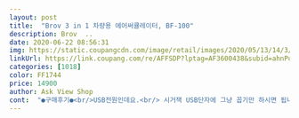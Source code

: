 ```yaml
---
layout: post 
title:  "Brov 3 in 1 차량용 에어써큘레이터, BF-100" 
description: Brov  ..
date: 2020-06-22 08:56:31 
img: https://static.coupangcdn.com/image/retail/images/2020/05/13/14/3/5781269f-468e-49fc-9711-3def1f96819b.jpg 
linkUrl: https://link.coupang.com/re/AFFSDP?lptag=AF3600438&subid=ahnPublicAsk&pageKey=1593874118&itemId=2723109686&vendorItemId=70713317883&traceid=V0-113-67336d3f2feb9f6c 
categories: [1018] 
color: FF1744 
price: 14900 
author: Ask View Shop 
cont:  "●구매후기●<br/>USB전원인데요.<br/> 시거잭 USB단자에 그냥 꼽기만 하시면 됩니다.<br/> 전원을 많이 먹는 제품이 아니니 선풍기 켠다고 전력량 딸리는 문제는 없습니다.<br/><br/>그래도 사용하는데에 문제는 없구요.<br/><br/>그리고 뒤쪽에 에어콘에 없다면 아이들이나 동승자한테 사용하기 아주 좋더라구요.<br/><br/>다른 지인들에게도 추천하려 합니다.<br/><br/>더위잘타는 가족들때문에 평소에도 차량용 선풍기를 자주애용하는편이에요ㅋㅋ<br/>뒷좌석에 에어컨이 없어서 차에 탄 직후 아이가 너무 더워서 힘들어했는데, 선풍기 구매 후 불만이 사그러들었습니다.<br/><br/>디자인<br/>디자인 심플하고 지름이 약 13cm정도라<br/>리모컨으로 3단으로 풍량을 조절할 수 있는데요.<br/> 흔히 아는 손풍기의 바람 조절방식과 같아요.<br/> 기본 풍량도 센편이라 굳이 3단까지 풍량을 올릴 필요가 없더라구요.<br/><br/>많이파세요!<br/>방향조절도 잘되요<br/>버튼 하나로 약/중/강 바람 세기가 잘 조절이 되구요.<br/> 3엽 날개이지만 바람도 시원하게 잘나옵니다.<br/><br/>버튼하나로 약 중 강 멈춤 조절할수있어 편하구ㅋㅋ<br/>벌써부터 여름이라 더워지는데 에어콘을 세게 안틀고 금새 차량 내부에 순환이 되서 아주 잘샀다 생각됩니다.<br/><br/>사장님 많이 파세요.<br/><br/>선풍기만큼 좋은게없네요^^<br/>설치<br/>설치는 헤드레스트, 흡착거치대, 에어컨 배기구에 가능하도록 다양한 설치옵션을 제공합니다.<br/> 저는 뒷좌석에 바람을 보낼 용도로 콘솔박스 위에 흡착거치대로 거치했어요.<br/> 연결도 간단하고, 배터리 없이 간편한 설치가 편리해 차라리 유선인 점이 맘에 들었던 제품입니다.<br/><br/>세가지모드로 사용할 수 있게되어있고<br/>소음도적고 바람 시원하니 너무좋네요<br/>소음이 가장 중요한데, 역/중 모드에서는 거의 신경쓰이지않을정도고, 강으로 했을때 좀 들리네요.<br/><br/>송풍구형은 그래도 제품의 무게가 살짝있다보니 완전 빡빡한 차량이 아니면 조금 아래로 처지네요.<br/><br/>아이들을 태우고 다니다 보니까 너무 낮은 온도로 에어콘을 틀면 감기걸릴까봐 구매를 했습니다.<br/><br/>안그래도 더운 여름에 빠르게 차량 내부 공기가 시원해지는 꿀템입니다.<br/><br/>우선 고정방식 여러가지여서 좋았는데, 송풍구고정형/유리흡착형/헤드레스트고정형 이렇게 3가지가 있네요.<br/><br/>유리 흡착형은 차량 운행 시 시야에 큰 문제가 없는곳에 고정해두면 공기 순환이 아주 잘됩니다.<br/><br/>전원<br/>조립도 간편해서 여성분들도 쉽게 장착할수 있을것같아요!<br/>조수석앞에놓아도 부담스럽지않은 크기에요!<br/>취향의 차이가 클텐데 저는 군더더기 없는 심플함에 만족한 제품입니다.<br/> 차량 내부가 전반적으로 검정색이라 튀지 않아서 좋았어요<br/>특히 장거리갈때 에어컨만 틀고가기 부담스러울때<br/>풍량조절<br/>" 
---
```

